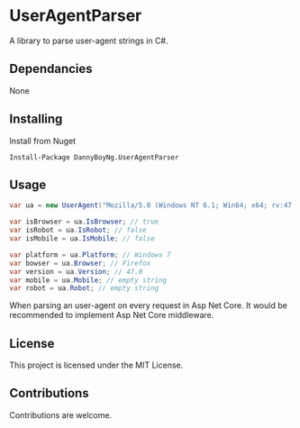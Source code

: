 # UserAgentParser

A library to parse user-agent strings in C#.

## Dependancies

None

## Installing

Install from Nuget
```
Install-Package DannyBoyNg.UserAgentParser
```

## Usage

```csharp
var ua = new UserAgent("Mozilla/5.0 (Windows NT 6.1; Win64; x64; rv:47.0) Gecko/20100101 Firefox/47.0");

var isBrowser = ua.IsBrowser; // true
var isRobot = ua.IsRobot; // false
var isMobile = ua.IsMobile; // false

var platform = ua.Platform; // Windows 7
var bowser = ua.Browser; // Firefox
var version = ua.Version; // 47.0
var mobile = ua.Mobile; // empty string
var robot = ua.Robot; // empty string
```

When parsing an user-agent on every request in Asp Net Core. It would be recommended to implement Asp Net Core middleware.

## License

This project is licensed under the MIT License.

## Contributions

Contributions are welcome.
